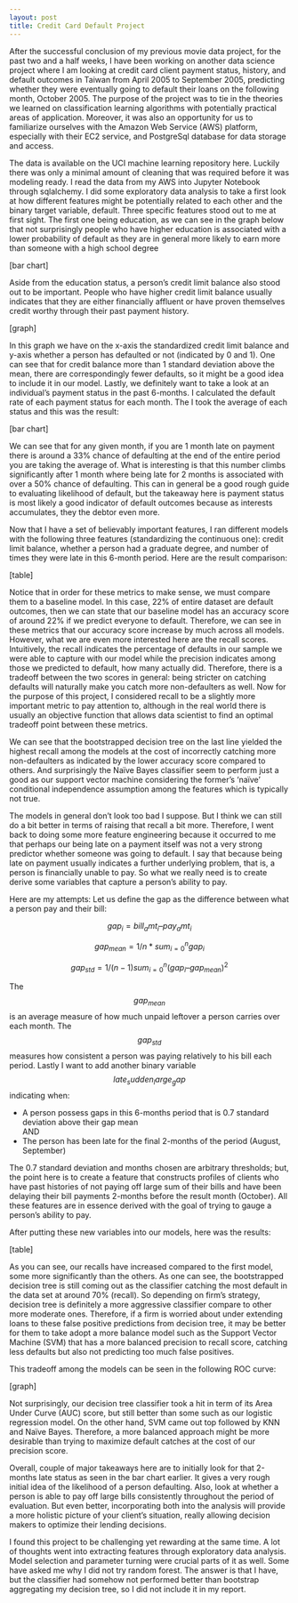 ```yaml
---
layout: post
title: Credit Card Default Project
---
```


After the successful conclusion of my previous movie data project, for the past two and a half weeks, 
I have been working on another data science project where I am looking at credit card client payment status, 
history, and default outcomes in Taiwan from April 2005 to September 2005, predicting whether they were 
eventually going to default their loans on the following month, October 2005. The purpose of the project was to 
tie in the theories we learned on classification learning algorithms with potentially practical areas of 
application. Moreover, it was also an opportunity for us to familiarize ourselves with the Amazon Web Service 
(AWS) platform, especially with their EC2 service, and PostgreSql database for data storage and access.

The data is available on the UCI machine learning repository here. Luckily there was only a minimal amount of 
cleaning that was required before it was modeling ready. I read the data from my AWS into Jupyter Notebook 
through sqlalchemy. I did some exploratory data analysis to take a first look at how different features might 
be potentially related to each other and the binary target variable, default.  Three specific features stood 
out to me at first sight. The first one being education, as we can see in the graph below that not surprisingly 
people who have higher education is associated with a lower probability of default as they are in general more 
likely to earn more than someone with a high school degree

[bar chart]

Aside from the education status, a person’s credit limit balance also stood out to be important. People who have 
higher credit limit balance usually indicates that they are either financially affluent or have proven themselves 
credit worthy through their past payment history.

[graph]

In this graph we have on the x-axis the standardized credit limit balance and y-axis whether a person has defaulted or 
not (indicated by 0 and 1). One can see that for credit balance more than 1 standard deviation above the mean, there 
are correspondingly fewer defaults, so it might be a good idea to include it in our model. Lastly, we definitely want 
to take a look at an individual’s payment status in the past 6-months.  I calculated the default rate of each payment 
status for each month. The I took the average of each status and this was the result:

[bar chart]

We can see that for any given month, if you are 1 month late on payment there is around a 33% chance of defaulting at the 
end of the entire period you are taking the average of. What is interesting is that this number climbs significantly after 
1 month where being late for 2 months is associated with over a 50% chance of defaulting. This can in general be a good 
rough guide to evaluating likelihood of default, but the takeaway here is payment status is most likely a good indicator of 
default outcomes because as interests accumulates, they the debtor even more.

Now that I have a set of believably important features, I ran different models with the following three features 
(standardizing the continuous one): credit limit balance, whether a person had a graduate degree, and number of times they 
were late in this 6-month period. Here are the result comparison:

[table]

Notice that in order for these metrics to make sense, we must compare them to a baseline model. In this case, 22% of entire 
dataset are default outcomes, then we can state that our baseline model has an accuracy score of around 22% if we predict 
everyone to default. Therefore, we can see in these metrics that our accuracy score increase by much across all models. 
However, what we are even more interested here are the recall scores. Intuitively, the recall indicates the percentage of 
defaults in our sample we were able to capture with our model while the precision indicates among those we predicted to 
default, how many actually did. Therefore, there is a tradeoff between the two scores in general: being stricter on catching 
defaults will naturally make you catch more non-defaulters as well.  Now for the purpose of this project, I considered recall 
to be a slightly more important metric to pay attention to, although in the real world there is usually an objective function 
that allows data scientist to find an optimal tradeoff point between these metrics.

We can see that the bootstrapped decision tree on the last line yielded the highest recall among the models at the cost of 
incorrectly catching more non-defaulters as indicated by the lower accuracy score compared to others. And surprisingly the 
Naïve Bayes classifier seem to perform just a good as our support vector machine considering the former’s ‘naïve’ conditional 
independence assumption among the features which is typically not true.

The models in general don’t look too bad I suppose. But I think we can still do a bit better in terms of raising that recall 
a bit more. Therefore, I went back to doing some more feature engineering because it occurred to me that perhaps our being 
late on a payment itself was not a very strong predictor whether someone was going to default. I say that because being late 
on payment usually indicates a further underlying problem, that is, a person is financially unable to pay. So what we really 
need is to create derive some variables that capture a person’s ability to pay.

Here are my attempts:
Let us define the gap as the difference between what a person pay and their bill:

$$gap_{i} = bill_amt_{i} – pay_amt_{i}$$

$$gap_{mean} = 1/n * sum_{i=0}^n gap_{i}$$

$$gap_{std} = 1/(n-1) sum_{i=0}^n (gap_{i} – gap_{mean})^2$$

The $$gap_{mean}$$ is an average measure of how much unpaid leftover a person carries over each month. The $$gap_{std}$$ 
measures how consistent a person was paying relatively to his bill each period. Lastly I want to add another binary variable 
*$$late_sudden_large_gap$$* indicating when:

-	A person possess gaps in this 6-months period that is 0.7 standard deviation above their gap mean  
AND  
- The person has been late for the final 2-months of the period (August, September)

The 0.7 standard deviation and months chosen are arbitrary thresholds; but, the point here is to create a feature that 
constructs profiles of clients who have past histories of not paying off large sum of their bills and have been delaying 
their bill payments 2-months before the result month (October). All these features are in essence derived with the goal of 
trying to gauge a person’s ability to pay.

After putting these new variables into our models, here was the results:

[table]

As you can see, our recalls have increased compared to the first model, some more significantly than the others. As one can 
see, the bootstrapped decision tree is still coming out as the classifier catching the most default in the data set at around 
70% (recall). So depending on firm’s strategy, decision tree is definitely a more aggressive classifier compare to other more 
moderate ones. Therefore, if a firm is worried about under extending loans to these false positive predictions from decision 
tree, it may be better for them to take adopt a more balance model such as the Support Vector Machine (SVM) that has a more 
balanced precision to recall score, catching less defaults but also not predicting too much false positives.

This tradeoff among the models can be seen in the following ROC curve:

[graph]

Not surprisingly, our decision tree classifier took a hit in term of its Area Under Curve (AUC) score, but still better than 
some such as our logistic regression model. On the other hand, SVM came out top followed by KNN and Naïve Bayes. Therefore, 
a more balanced approach might be more desirable than trying to maximize default catches at the cost of our precision score.

Overall, couple of major takeaways here are to initially look for that 2-months late status as seen in the bar chart earlier. 
It gives a very rough initial idea of the likelihood of a person defaulting. Also, look at whether a person is able to 
pay off large bills consistently throughout the period of evaluation. But even better, incorporating both into the analysis 
will provide a more holistic picture of your client’s situation, really allowing decision makers to optimize their lending 
decisions. 

I found this project to be challenging yet rewarding at the same time. A lot of thoughts went into extracting features through 
exploratory data analysis. Model selection and parameter turning were crucial parts of it as well. Some have asked me why I 
did not try random forest. The answer is that I have, but the classifier had somehow not performed better than 
bootstrap aggregating my decision tree, so I did not include it in my report.
